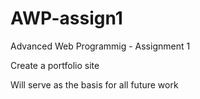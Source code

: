 AWP-assign1
===========

Advanced Web Programmig - Assignment 1

Create a portfolio site

Will serve as the basis for all future work
